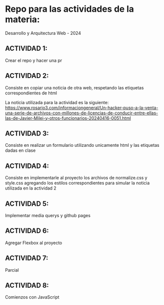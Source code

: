 
# Repo para las actividades de la materia:

Desarrollo y Arquitectura Web - 2024

## ACTIVIDAD 1:
Crear el repo y hacer una pr

## ACTIVIDAD 2:
Consiste en copiar una noticia de otra web, respetando las etiquetas correspondientes de html

La noticia utilizada para la actividad es la siguiente: https://www.rosario3.com/informaciongeneral/Un-hacker-puso-a-la-venta-una-serie-de-archivos-con-millones-de-licencias-de-conducir-entre-ellas-las-de-Javier-Milei-y-otros-funcionarios-20240416-0051.html

## ACTIVIDAD 3:
Consiste en realizar un formulario utilizando unicamente html y las etiquetas dadas en clase

## ACTIVIDAD 4:
Consiste en implementarle al proyecto los archivos de normalize.css y style.css agregando los estilos correspondientes para simular la noticia utilizada en la actividad 2

## ACTIVIDAD 5:
Implementar media querys y github pages

## ACTIVIDAD 6:
Agregar Flexbox al proyecto

## ACTIVIDAD 7:
Parcial

## ACTIVIDAD 8:
Comienzos con JavaScript